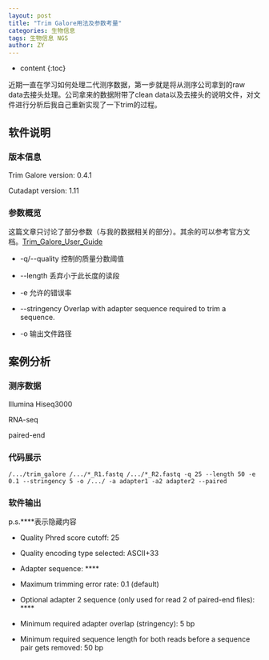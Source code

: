 ```yaml
---
layout: post
title: "Trim Galore用法及参数考量"
categories: 生物信息
tags: 生物信息 NGS
author: ZY
---
```


* content
{:toc}

近期一直在学习如何处理二代测序数据，第一步就是将从测序公司拿到的raw data去接头处理。公司拿来的数据附带了clean data以及去接头的说明文件，对文件进行分析后我自己重新实现了一下trim的过程。




## 软件说明

### 版本信息
Trim Galore version: 0.4.1

Cutadapt version: 1.11

### 参数概览
这篇文章只讨论了部分参数（与我的数据相关的部分）。其余的可以参考官方文档。[Trim_Galore_User_Guide](http://www.bioinformatics.bbsrc.ac.uk/projects/trim_galore/)

- -q/--quality <INT> 控制的质量分数阈值

- --length <INT> 丢弃小于此长度的读段

- -e 允许的错误率

- --stringency Overlap with adapter sequence required to trim a sequence.

- -o 输出文件路径


## 案例分析

### 测序数据
Illumina Hiseq3000

RNA-seq 

paired-end

### 代码展示
```
/.../trim_galore /.../*_R1.fastq /.../*_R2.fastq -q 25 --length 50 -e 0.1 --stringency 5 -o /.../ -a adapter1 -a2 adapter2 --paired
```

### 软件输出
p.s.****表示隐藏内容

- Quality Phred score cutoff: 25

- Quality encoding type selected: ASCII+33

- Adapter sequence: ****

- Maximum trimming error rate: 0.1 (default)

- Optional adapter 2 sequence (only used for read 2 of paired-end files): ****

- Minimum required adapter overlap (stringency): 5 bp

- Minimum required sequence length for both reads before a sequence pair gets removed: 50 bp
